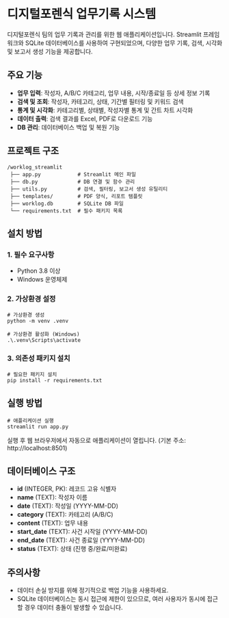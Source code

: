 # 디지털포렌식 업무기록 시스템

디지털포렌식 팀의 업무 기록과 관리를 위한 웹 애플리케이션입니다. Streamlit 프레임워크와 SQLite 데이터베이스를 사용하여 구현되었으며, 다양한 업무 기록, 검색, 시각화 및 보고서 생성 기능을 제공합니다.

## 주요 기능

- **업무 입력**: 작성자, A/B/C 카테고리, 업무 내용, 시작/종료일 등 상세 정보 기록
- **검색 및 조회**: 작성자, 카테고리, 상태, 기간별 필터링 및 키워드 검색
- **통계 및 시각화**: 카테고리별, 상태별, 작성자별 통계 및 간트 차트 시각화
- **데이터 출력**: 검색 결과를 Excel, PDF로 다운로드 기능
- **DB 관리**: 데이터베이스 백업 및 복원 기능

## 프로젝트 구조

```
/worklog_streamlit
 ├── app.py            # Streamlit 메인 파일
 ├── db.py             # DB 연결 및 함수 관리
 ├── utils.py          # 검색, 필터링, 보고서 생성 유틸리티
 ├── templates/        # PDF 양식, 리포트 템플릿
 ├── worklog.db        # SQLite DB 파일
 └── requirements.txt  # 필수 패키지 목록
```

## 설치 방법

### 1. 필수 요구사항

- Python 3.8 이상
- Windows 운영체제

### 2. 가상환경 설정

```
# 가상환경 생성
python -m venv .venv

# 가상환경 활성화 (Windows)
.\.venv\Scripts\activate
```

### 3. 의존성 패키지 설치

```
# 필요한 패키지 설치
pip install -r requirements.txt
```

## 실행 방법

```
# 애플리케이션 실행
streamlit run app.py
```

실행 후 웹 브라우저에서 자동으로 애플리케이션이 열립니다. (기본 주소: http://localhost:8501)

## 데이터베이스 구조

- **id** (INTEGER, PK): 레코드 고유 식별자
- **name** (TEXT): 작성자 이름
- **date** (TEXT): 작성일 (YYYY-MM-DD)
- **category** (TEXT): 카테고리 (A/B/C)
- **content** (TEXT): 업무 내용
- **start_date** (TEXT): 사건 시작일 (YYYY-MM-DD)
- **end_date** (TEXT): 사건 종료일 (YYYY-MM-DD)
- **status** (TEXT): 상태 (진행 중/완료/미완료)

## 주의사항

- 데이터 손실 방지를 위해 정기적으로 백업 기능을 사용하세요.
- SQLite 데이터베이스는 동시 접근에 제한이 있으므로, 여러 사용자가 동시에 접근할 경우 데이터 충돌이 발생할 수 있습니다. 